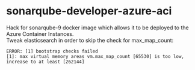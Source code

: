 # sonarqube-developer-azure-aci

Hack for sonarqube-9 docker image which allows it to be deployed to the Azure Container Instances.  
Tweak elasticsearch in order to skip the check for max_map_count: 

```
ERROR: [1] bootstrap checks failed
[1]: max virtual memory areas vm.max_map_count [65530] is too low, increase to at least [262144]
```
